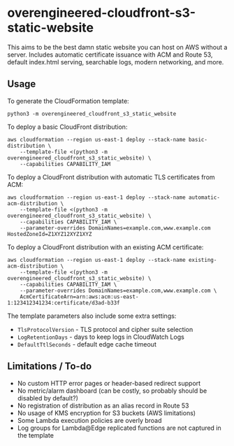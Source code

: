 # overengineered-cloudfront-s3-static-website

This aims to be the best damn static website you can host on AWS without a server.
Includes automatic certificate issuance with ACM and Route 53, default index.html serving,
searchable logs, modern networking, and more.

## Usage

To generate the CloudFormation template:

`python3 -m overengineered_cloudfront_s3_static_website`

To deploy a basic CloudFront distribution:

```
aws cloudformation --region us-east-1 deploy --stack-name basic-distribution \
    --template-file <(python3 -m overengineered_cloudfront_s3_static_website) \
    --capabilities CAPABILITY_IAM
```

To deploy a CloudFront distribution with automatic TLS certificates from ACM:

```
aws cloudformation --region us-east-1 deploy --stack-name automatic-acm-distribution \
    --template-file <(python3 -m overengineered_cloudfront_s3_static_website) \
    --capabilities CAPABILITY_IAM \
    --parameter-overrides DomainNames=example.com,www.example.com HostedZoneId=Z1XYZ12XYZ1XYZ
```

To deploy a CloudFront distribution with an existing ACM certificate:

```
aws cloudformation --region us-east-1 deploy --stack-name existing-acm-distribution \
    --template-file <(python3 -m overengineered_cloudfront_s3_static_website) \
    --capabilities CAPABILITY_IAM \
    --parameter-overrides DomainNames=example.com,www.example.com \
    AcmCertificateArn=arn:aws:acm:us-east-1:123412341234:certificate/d3ad-b33f
```

The template parameters also include some extra settings:

* `TlsProtocolVersion` - TLS protocol and cipher suite selection
* `LogRetentionDays` - days to keep logs in CloudWatch Logs
* `DefaultTtlSeconds` - default edge cache timeout


## Limitations / To-do

* No custom HTTP error pages or header-based redirect support
* No metric/alarm dashboard (can be costly, so probably should be disabled by default?)
* No registration of distribution as an alias record in Route 53
* No usage of KMS encryption for S3 buckets (AWS limitations)
* Some Lambda execution policies are overly broad
* Log groups for Lambda@Edge replicated functions are not captured in the template
